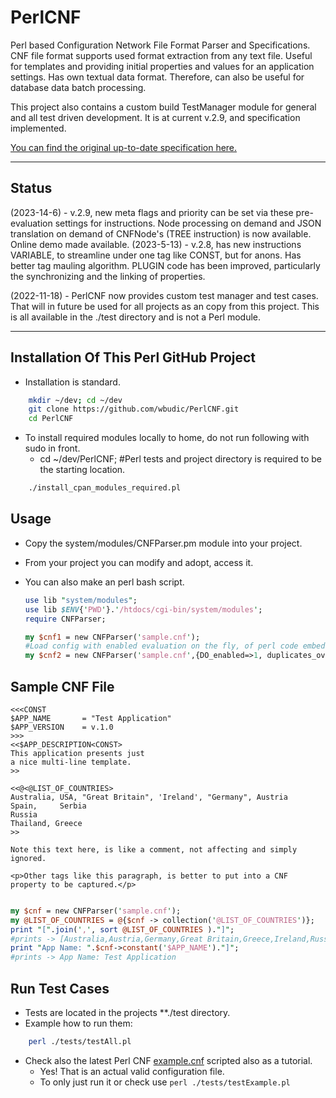 
# PerlCNF

Perl based Configuration Network File Format Parser and Specifications.
CNF file format supports used format extraction from any text file.
Useful for templates and providing initial properties and values for an application settings.
Has own textual data format. Therefore, can also be useful for database data batch processing.

This project also contains a custom build TestManager module for general and all test driven development.
It is at current v.2.9, and specification implemented.

[You can find the original up-to-date specification here.](https://github.com/wbudic/PerlCNF/Specifications_For_CNF_ReadMe.md)

---
## Status
(2023-14-6) - v.2.9, new meta flags and priority can be set via these pre-evaluation settings for instructions.
              Node processing on demand and JSON translation on demand of CNFNode's (TREE instruction) is now available.  
              Online demo made available.
(2023-5-13) - v.2.8, has new instructions VARIABLE, to streamline under one tag like CONST, but for anons.
Has better tag mauling algorithm. PLUGIN code has been improved, particularly the synchronizing and the linking of properties.

(2022-11-18) - PerlCNF now provides custom test manager and test cases. 
That will in future be used for all projects as an copy from this project.
This is all available in the ./test directory and is not a Perl module.

---

## Installation Of This Perl GitHub Project

* Installation is standard.

```sh
    mkdir ~/dev; cd ~/dev
    git clone https://github.com/wbudic/PerlCNF.git
    cd PerlCNF
```

* To install required modules locally to home, do not run following with sudo in front.
    * cd ~/dev/PerlCNF; #Perl tests and project directory is required to be the starting location.
```sh
    ./install_cpan_modules_required.pl    
```


## Usage

* Copy the system/modules/CNFParser.pm module into your project.
* From your project you can modify and adopt, access it.
* You can also make an perl bash script. 

    ```perl
    use lib "system/modules";
    use lib $ENV{'PWD'}.'/htdocs/cgi-bin/system/modules';
    require CNFParser;

    my $cnf1 = new CNFParser('sample.cnf');
    #Load config with enabled evaluation on the fly, of perl code embedded in config file.
    my $cnf2 = new CNFParser('sample.cnf',{DO_enabled=>1, duplicates_overwrite=0});

    ```

## Sample CNF File

```CNF
<<<CONST
$APP_NAME       = "Test Application"
$APP_VERSION    = v.1.0
>>>
<<$APP_DESCRIPTION<CONST>
This application presents just
a nice multi-line template.
>>

<<@<@LIST_OF_COUNTRIES>
Australia, USA, "Great Britain", 'Ireland', "Germany", Austria
Spain,     Serbia
Russia
Thailand, Greece
>>

Note this text here, is like a comment, not affecting and simply ignored.

<p>Other tags like this paragraph, is better to put into a CNF property to be captured.</p>

```

```perl

my $cnf = new CNFParser('sample.cnf');
my @LIST_OF_COUNTRIES = @{$cnf -> collection('@LIST_OF_COUNTRIES')};
print "[".join(',', sort @LIST_OF_COUNTRIES )."]";
#prints -> [Australia,Austria,Germany,Great Britain,Greece,Ireland,Russia,Serbia,Spain,Thailand,USA]
print "App Name: ".$cnf->constant('$APP_NAME')."]";
#prints -> App Name: Test Application

```

## Run Test Cases

* Tests are located in the projects **./test directory.
* Example how to run them:

```sh
    perl ./tests/testAll.pl
```

* Check also the latest Perl CNF [example.cnf](https://github.com/wbudic/PerlCNF/blob/master/tests/example.cnf) scripted also as a tutorial.
  * Yes! That is an actual valid configuration file.
  * To only just run it or check use ``` perl ./tests/testExample.pl  ```
